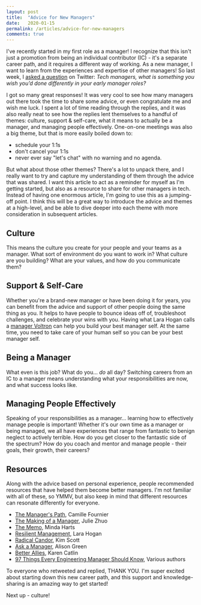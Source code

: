 ```yaml
---
layout: post
title:  "Advice for New Managers"
date:   2020-01-15
permalink: /articles/advice-for-new-managers
comments: true
---
```


I've recently started in my first role as a manager! I recognize that this isn't just a promotion from being an individual contributor (IC) - it's a separate career path, and it requires a different way of working. As a new manager, I want to learn from the experiences and expertise of other managers! So last week, I [asked a question](https://twitter.com/AngelaRiggs_/status/1216078559346741249) on Twitter: _Tech managers, what is something you wish you’d done differently in your early manager roles?_ 

I got so many great responses! It was very cool to see how many managers out there took the time to share some advice, or even congratulate me and wish me luck. I spent a lot of time reading through the replies, and it was also really neat to see how the replies lent themselves to a handful of themes: culture, support & self-care, what it means to actually be a manager, and managing people effectively. One-on-one meetings was also a big theme, but that is more easily boiled down to: 

- schedule your 1:1s
- don't cancel your 1:1s
- never ever say "let's chat" with no warning and no agenda.

But what about those other themes? There's a lot to unpack there, and I really want to try and capture my understanding of them through the advice that was shared. I want this article to act as a reminder for myself as I'm getting started, but also as a resource to share for other managers in tech. Instead of having one enormous article, I'm going to use this as a jumping-off point. I think this will be a great way to introduce the advice and themes at a high-level, and be able to dive deeper into each theme with more consideration in subsequent articles.


## Culture

This means the culture you create for your people and your teams as a manager. What sort of environment do you want to work in? What culture are you building? What are your values, and how do you communicate them? 

## Support & Self-Care

Whether you're a brand-new manager or have been doing it for years, you can benefit from the advice and support of other people doing the same thing as you. It helps to have people to bounce ideas off of, troubleshoot challenges, and celebrate your wins with you. Having what Lara Hogan calls a [manager Voltron](https://larahogan.me/blog/manager-voltron/) can help you build your best manager self. At the same time, you need to take care of your human self so you can be your best manager self.

## Being a Manager

What even is this job? What do you... _do_ all day? Switching careers from an IC to a manager means understanding what your responsibilities are now, and what success looks like.

## Managing People Effectively

Speaking of your responsibilities as a manager... learning how to effectively manage people is important! Whether it's our own time as a manager or being managed, we all have experiences that range from fantastic to benign neglect to actively terrible. How do you get closer to the fantastic side of the spectrum? How do you coach and mentor and manage people - their goals, their growth, their careers?

## Resources

Along with the advice based on personal experience, people recommended resources that have helped them become better managers. I'm not familiar with all of these, so YMMV, but also keep in mind that different resources can resonate differently for everyone. 

- [The Manager's Path](http://shop.oreilly.com/product/0636920056843.do), Camille Fournier
- [The Making of a Manager](https://juliezhuo.com/book/manager.html), Julie Zhuo
- [The Memo](http://mindaharts.com/book/), Minda Harts
- [Resilient Management](https://abookapart.com/products/resilient-management), Lara Hogan
- [Radical Candor](https://www.radicalcandor.com/the-book/), Kim Scott
- [Ask a Manager](https://www.askamanager.org/), Alison Green
- [Better Allies](https://betterallies.com/), Karen Catlin
- [97 Things Every Engineering Manager Should Know](https://www.oreilly.com/library/view/97-things-every/9781492050896/), Various authors

To everyone who retweeted and replied, THANK YOU. I'm super excited about starting down this new career path, and this support and knowledge-sharing is an amazing way to get started!

Next up - culture! 
